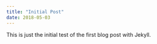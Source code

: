```yaml
---
title: "Initial Post"
date: 2018-05-03
---
```

This is just the initial test of the first blog post with Jekyll.
